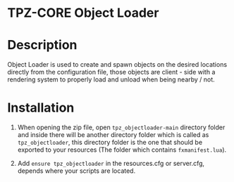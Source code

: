 # TPZ-CORE Object Loader

# Description

Object Loader is used to create and spawn objects on the desired locations directly from the configuration file, those objects are client - side with a rendering system to properly load and unload when being nearby / not.
   
# Installation

1. When opening the zip file, open `tpz_objectloader-main` directory folder and inside there will be another directory folder which is called as `tpz_objectloader`, this directory folder is the one that should be exported to your resources (The folder which contains `fxmanifest.lua`).

2. Add `ensure tpz_objectloader` in the resources.cfg or server.cfg, depends where your scripts are located.
